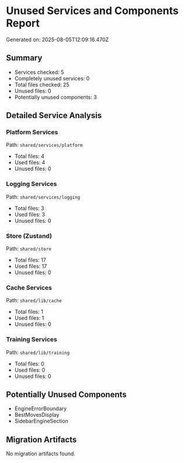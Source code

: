 # Unused Services and Components Report

Generated on: 2025-08-05T12:09:16.470Z

## Summary

- Services checked: 5
- Completely unused services: 0
- Total files checked: 25
- Unused files: 0
- Potentially unused components: 3

## Detailed Service Analysis

### Platform Services

Path: `shared/services/platform`

- Total files: 4
- Used files: 4
- Unused files: 0

### Logging Services

Path: `shared/services/logging`

- Total files: 3
- Used files: 3
- Unused files: 0

### Store (Zustand)

Path: `shared/store`

- Total files: 17
- Used files: 17
- Unused files: 0

### Cache Services

Path: `shared/lib/cache`

- Total files: 1
- Used files: 1
- Unused files: 0

### Training Services

Path: `shared/lib/training`

- Total files: 0
- Used files: 0
- Unused files: 0

## Potentially Unused Components

- EngineErrorBoundary
- BestMovesDisplay
- SidebarEngineSection

## Migration Artifacts

No migration artifacts found.
